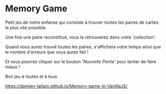 # Memory Game

Petit jeu de notre enfanse qui consiste à trouver toutes les paires de cartes le plus vite possible.

Une fois une paire reconstitué, vous la retrouverez dans votre _'collection'_.

Quand vous aurez trouvé toutes les paires, s'affichera votre temps ainsi que le nombre d'erreurs que vous aurez fait !

Et vous pourrez cliquer sur le bouton _'Nouvelle Partie'_ pour tenter de faire mieux !

Bon jeu à toutes et à tous

 https://damien-laitani.github.io/Memory-game-In-VanillaJS/
